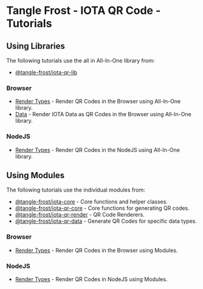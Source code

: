 # Tangle Frost - IOTA QR Code - Tutorials

## Using Libraries

The following tutorials use the all in All-In-One library from:

* [@tangle-frost/iota-qr-lib](https://github.com/tangle-frost/iota-qr-lib)

### Browser

* [Render Types](./using-library/browser/render-types/) - Render QR Codes in the Browser using All-In-One library.
* [Data](./using-library/browser/data/) - Render IOTA Data as QR Codes in the Browser using All-In-One library.

### NodeJS

* [Render Types](./using-library/node-js/render-types/) - Render QR Codes in the NodeJS using All-In-One library.

## Using Modules

The following tutorials use the individual modules from:

* [@tangle-frost/iota-core](https://github.com/tangle-frost/iota-core) - Core functions and helper classes.
* [@tangle-frost/iota-qr-core](https://github.com/tangle-frost/iota-qr-core) - Core functions for generating QR codes.
* [@tangle-frost/iota-qr-render](https://github.com/tangle-frost/iota-qr-render) - QR Code Renderers.
* [@tangle-frost/iota-qr-data](https://github.com/tangle-frost/iota-qr-data) - Generate QR Codes for specific data types.

### Browser

* [Render Types](./using-modules/browser/render-types/) - Render QR Codes in the Browser using Modules.

### NodeJS

* [Render Types](./using-modules/node-js/render-types/) - Render QR Codes in NodeJS using Modules.
